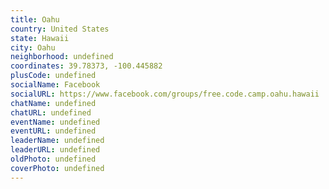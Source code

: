```yaml
---
title: Oahu
country: United States
state: Hawaii
city: Oahu
neighborhood: undefined
coordinates: 39.78373, -100.445882
plusCode: undefined
socialName: Facebook
socialURL: https://www.facebook.com/groups/free.code.camp.oahu.hawaii
chatName: undefined
chatURL: undefined
eventName: undefined
eventURL: undefined
leaderName: undefined
leaderURL: undefined
oldPhoto: undefined
coverPhoto: undefined
---
```

